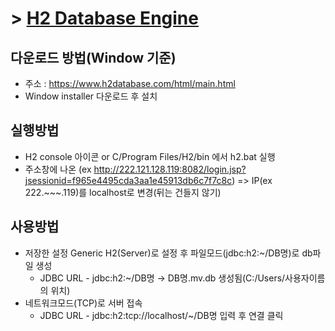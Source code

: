 # > [H2 Database Engine](https://www.h2database.com/html/main.html)

## 다운로드 방법(Window 기준)
* 주소 : https://www.h2database.com/html/main.html
* Window installer 다운로드 후 설치

## 실행방법
* H2 console 아이콘 or C/Program Files/H2/bin 에서 h2.bat 실행
* 주소창에 나온 (ex http://222.121.128.119:8082/login.jsp?jsessionid=f965e4495cda3aa1e45913db6c7f7c8c) => IP(ex 222.~~~.119)를 localhost로 변경(뒤는 건들지 않기)

## 사용방법
* 저장한 설정 Generic H2(Server)로 설정 후 파일모드(jdbc:h2:~/DB명)로 db파일 생성
  - JDBC URL - jdbc:h2:~/DB명 → DB명.mv.db 생성됨(C:/Users/사용자이름의 위치)
* 네트워크모드(TCP)로 서버 접속
  - JDBC URL - jdbc:h2:tcp://localhost/~/DB명 입력 후 연결 클릭
